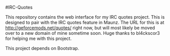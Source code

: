 #IRC-Quotes

This repository contains the web interface for my IRC quotes project. This is designed to pair with the IRC quotes feature in Maunz. The URL for this is at http://geforcemods.net/quotes/ right now, but will most likely be moved over to a new domain of mine sometime soon. Huge thanks to bl4ckscor3 for helping me with this project.

This project depends on Bootstrap.